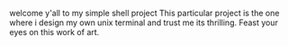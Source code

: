 welcome y'all to my simple shell project
This particular project is the one where i design my own unix terminal and trust me its thrilling.
Feast your eyes on this work of art.
